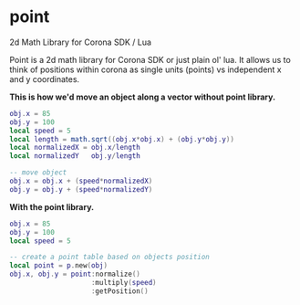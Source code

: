 #  point
2d Math Library for Corona SDK / Lua

Point is a 2d math library for Corona SDK or just plain ol' lua.  It allows us to think of positions within corona as single units (points) vs independent x and y coordinates.

**This is how we'd move an object along a vector without point library.**

```lua 
obj.x = 85
obj.y = 100
local speed = 5
local length = math.sqrt((obj.x*obj.x) + (obj.y*obj.y))
local normalizedX = obj.x/length
local normalizedY	obj.y/length

-- move object
obj.x = obj.x + (speed*normalizedX)
obj.y = obj.y + (speed*normalizedY)
```

**With the point library.**
```lua
obj.x = 85
obj.y = 100
local speed = 5

-- create a point table based on objects position
local point = p.new(obj)
obj.x, obj.y = point:normalize()
					:multiply(speed)
					:getPosition()
```

